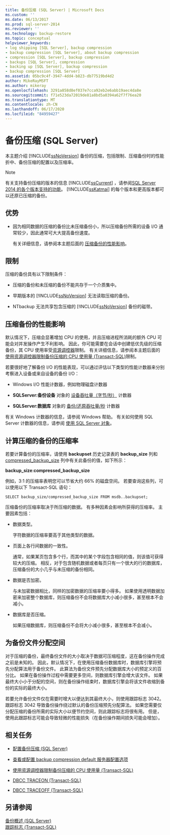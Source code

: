 ```yaml
---
title: 备份压缩 (SQL Server) | Microsoft Docs
ms.custom: ''
ms.date: 06/13/2017
ms.prod: sql-server-2014
ms.reviewer: ''
ms.technology: backup-restore
ms.topic: conceptual
helpviewer_keywords:
- log shipping [SQL Server], backup compression
- backup compression [SQL Server], about backup compression
- compression [SQL Server], backup compression
- backups [SQL Server], compression
- backing up [SQL Server], backup compression
- backup compression [SQL Server]
ms.assetid: 05bc9c4f-3947-4dd4-b823-db77519bd4d2
author: MikeRayMSFT
ms.author: mikeray
ms.openlocfilehash: 3291a858d8ef037e7cca92eb2e6abb19aec4da8e
ms.sourcegitcommit: f71e523da72019de81a8bd5a0394a62f7f76ea20
ms.translationtype: MT
ms.contentlocale: zh-CN
ms.lasthandoff: 06/17/2020
ms.locfileid: "84959427"
---
```

# <a name="backup-compression-sql-server"></a>备份压缩 (SQL Server)
  本主题介绍 [!INCLUDE[ssNoVersion](../../includes/ssnoversion-md.md)] 备份的压缩，包括限制、压缩备份时的性能折中、备份压缩的配置以及压缩率。  
  
> [!NOTE]  
>  有关支持备份压缩的版本的信息 [!INCLUDE[ssCurrent](../../includes/sscurrent-md.md)] ，请参阅[SQL Server 2014 的各个版本支持的功能](../../getting-started/features-supported-by-the-editions-of-sql-server-2014.md)。 [!INCLUDE[ssKatmai](../../includes/sskatmai-md.md)] 的每个版本和更高版本都可以还原已压缩的备份。  
  
  
##  <a name="benefits"></a><a name="Benefits"></a> 优势  
  
-   因为相同数据的压缩的备份比未压缩备份小，所以压缩备份所需的设备 I/O 通常较少，因此通常可大大提高备份速度。  
  
     有关详细信息，请参阅本主题后面的 [压缩备份的性能影响](#PerfImpact)。  
  
  
##  <a name="restrictions"></a><a name="Restrictions"></a> 限制  
 压缩的备份具有以下限制条件：  
  
-   压缩的备份和未压缩的备份不能共存于一个介质集中。  
  
-   早期版本的 [!INCLUDE[ssNoVersion](../../includes/ssnoversion-md.md)] 无法读取压缩的备份。  
  
-   NTbackup 无法共享包含压缩的 [!INCLUDE[ssNoVersion](../../includes/ssnoversion-md.md)] 备份的磁带。  
  
  
##  <a name="performance-impact-of-compressing-backups"></a><a name="PerfImpact"></a> 压缩备份的性能影响  
 默认情况下，压缩会显著增加 CPU 的使用，并且压缩进程所消耗的额外 CPU 可能会对并发操作产生不利影响。 因此，你可能需要在会话中创建低优先级的压缩备份，其 CPU 使用率受[资源调控器](../resource-governor/resource-governor.md)限制。 有关详细信息，请参阅本主题后面的 [使用资源调控器限制备份压缩的 CPU 使用量 (Transact-SQL)](use-resource-governor-to-limit-cpu-usage-by-backup-compression-transact-sql.md)限制。  
  
 若要很好地了解备份 I/O 的性能表现，可以通过评估以下类型的性能计数器来分别考察进入设备或来自设备的备份 I/O：  
  
-   Windows I/O 性能计数器，例如物理磁盘计数器  
  
-   **SQLServer:备份设备** 对象的 [设备吞吐量（字节/秒）](../performance-monitor/sql-server-backup-device-object.md) 计数器  
  
-   **SQLServer:数据库** 对象的 [备份/还原吞吐量/秒](../performance-monitor/sql-server-databases-object.md) 计数器  
  
 有关 Windows 计数器的信息，请参阅 Windows 帮助。 有关如何使用 SQL Server 计数器的信息，请参阅 [使用 SQL Server 对象](../performance-monitor/use-sql-server-objects.md)。  
  
  
##  <a name="calculate-the-compression-ratio-of-a-compressed-backup"></a><a name="CompressionRatio"></a> 计算压缩的备份的压缩率  
 若要计算备份的压缩率，请使用 **backupset** 历史记录表的 **backup_size** 列和 [compressed_backup_size](/sql/relational-databases/system-tables/backupset-transact-sql) 列中有关此备份的值，如下所示：  
  
 **backup_size**:**compressed_backup_size**  
  
 例如，3:1 的压缩率表明您可以节省大约 66% 的磁盘空间。 若要查询这些列，可以使用以下 Transact-SQL 语句：  
  
```  
SELECT backup_size/compressed_backup_size FROM msdb..backupset;  
```  
  
 压缩备份的压缩率取决于所压缩的数据。 有多种因素会影响所获得的压缩率。 主要因素包括：  
  
-   数据类型。  
  
     字符数据的压缩率要高于其他类型的数据。  
  
-   页面上各行间数据的一致性。  
  
     通常，如果某页包含多个行，而其中的某个字段包含相同的值，则该值可获得较大的压缩。 相反，对于包含随机数据或者每页只有一个很大的行的数据库，压缩备份的大小几乎与未压缩的备份相同。  
  
-   数据是否加密。  
  
     与未加密数据相比，同样的加密数据的压缩率要小得多。 如果使用透明数据加密来加密整个数据库，则压缩备份不会将数据库大小减小很多，甚至根本不会减小。  
  
-   数据库是否压缩。  
  
     如果压缩数据库，则压缩备份不会将大小减小很多，甚至根本不会减小。  
  
  
##  <a name="allocation-of-space-for-the-backup-file"></a><a name="Allocation"></a> 为备份文件分配空间  
 对于压缩的备份，最终备份文件的大小取决于数据可压缩程度，这在备份操作完成之前是未知的。  因此，默认情况下，在使用压缩备份数据库时，数据库引擎将预先分配算法用于备份文件。 此算法为备份文件预先分配数据库大小的预定义的百分比。 如果在备份操作过程中需要更多空间，则数据库引擎会增大该文件。 如果最终大小小于分配的空间，则在备份操作结束时，数据库引擎会将该文件收缩到备份的实际的最终大小。  
  
 若要允许备份文件仅在需要时增大以便达到其最终大小，则使用跟踪标志 3042。 跟踪标志 3042 导致备份操作绕过默认的备份压缩预先分配算法。 如果您需要仅分配压缩的备份所需的实际大小以便节约空间，则此跟踪标志将很有用。 但是，使用此跟踪标志可能会导致轻微的性能损失（在备份操作期间损失可能会增加）。  
  
##  <a name="related-tasks"></a><a name="RelatedTasks"></a> 相关任务  
  
-   [配置备份压缩 (SQL Server)](backup-compression-sql-server.md)  
  
-   [查看或配置 backup compression default 服务器配置选项](../../database-engine/configure-windows/view-or-configure-the-backup-compression-default-server-configuration-option.md)  
  
-   [使用资源调控器限制备份压缩的 CPU 使用量 (Transact-SQL)](use-resource-governor-to-limit-cpu-usage-by-backup-compression-transact-sql.md)  
  
-   [DBCC TRACEON (Transact-SQL)](/sql/t-sql/database-console-commands/dbcc-traceon-transact-sql)  
  
-   [DBCC TRACEOFF (Transact-SQL)](/sql/t-sql/database-console-commands/dbcc-traceoff-transact-sql)  
  
## <a name="see-also"></a>另请参阅  
 [备份概述 (SQL Server)](backup-overview-sql-server.md)   
 [跟踪标志 (Transact-SQL)](/sql/t-sql/database-console-commands/dbcc-traceon-trace-flags-transact-sql)  
  
  
